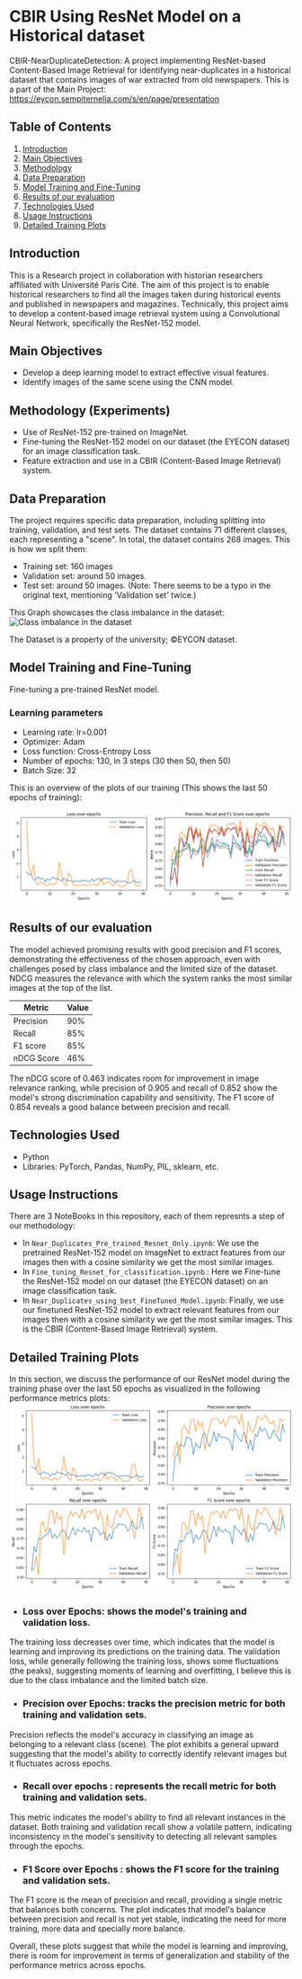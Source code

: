 # CBIR Using ResNet Model on a Historical dataset

CBIR-NearDuplicateDetection: A project implementing ResNet-based Content-Based Image Retrieval for identifying near-duplicates in a historical dataset that contains images of war extracted from old newspapers.
This is a part of the Main Project: https://eycon.sempiternelia.com/s/en/page/presentation

## Table of Contents
1. [Introduction](#introduction)
2. [Main Objectives](#main-objectives)
3. [Methodology](#methodology)
4. [Data Preparation](#data-preparation)
5. [Model Training and Fine-Tuning](#model-training-and-fine-tuning)
6. [Results of our evaluation](#results-of-our-evaluation)
7. [Technologies Used](#technologies-used)
8. [Usage Instructions](#usage-instructions)
9. [Detailed Training Plots](#detailed-training-plots)


## Introduction

This is a Research project in collaboration with historian researchers affiliated with Université Paris Cité.
The aim of this project is to enable historical researchers to find all the images taken during historical events and published in newspapers and magazines.
Technically, this project aims to develop a content-based image retrieval system using a Convolutional Neural Network, specifically the ResNet-152 model.

## Main Objectives
- Develop a deep learning model to extract effective visual features.
- Identify images of the same scene using the CNN model.

## Methodology (Experiments)
- Use of ResNet-152 pre-trained on ImageNet.
- Fine-tuning the ResNet-152 model on our dataset (the EYECON dataset) for an image classification task.
- Feature extraction and use in a CBIR (Content-Based Image Retrieval) system.

## Data Preparation
The project requires specific data preparation, including splitting into training, validation, and test sets. 
The dataset contains 71 different classes, each representing a "scene". In total, the dataset contains 268 images. 
This is how we split them:
- Training set: 160 images
- Validation set: around 50 images.
- Test set: around 50 images. (Note: There seems to be a typo in the original text, mentioning 'Validation set' twice.)

This Graph showcases the class imbalance in the dataset:
![Class imbalance in the dataset](https://github.com/vivorima/CBIR-NearDuplicateDetection/blob/f6654bb32e89c951161acc13837ddea2ae179ec4/Pr%C3%A9sentation%20projet%20resent.png "Class imbalance in the dataset")

The Dataset is a property of the university; ©EYCON dataset.

## Model Training and Fine-Tuning
Fine-tuning a pre-trained ResNet model. 

### Learning parameters
- Learning rate: lr=0.001
- Optimizer: Adam
- Loss function: Cross-Entropy Loss
- Number of epochs: 130, in 3 steps (30 then 50, then 50)
- Batch Size: 32

This is an overview of the plots of our training (This shows the last 50 epochs of training):

![Loss and Accuracy Metrics](https://github.com/vivorima/CBIR-NearDuplicateDetection/blob/f6654bb32e89c951161acc13837ddea2ae179ec4/overview.png "Loss and Accuracy Metrics")

## Results of our evaluation
The model achieved promising results with good precision and F1 scores, demonstrating the effectiveness of the chosen approach, even with challenges posed by class imbalance and the limited size of the dataset. NDCG measures the relevance with which the system ranks the most similar images at the top of the list.

| Metric     | Value |
|------------|-------|
| Precision  | 90%   |
| Recall     | 85%   |
| F1 score   | 85%   |
| nDCG Score | 46%   |

The nDCG score of 0.463 indicates room for improvement in image relevance ranking, while precision of 0.905 and recall of 0.852 show the model's strong discrimination capability and sensitivity. The F1 score of 0.854 reveals a good balance between precision and recall.

## Technologies Used
- Python
- Libraries: PyTorch, Pandas, NumPy, PIL, sklearn, etc.

## Usage Instructions
There are 3 NoteBooks in this repository, each of them represnts a step of our methodology:

- In `Near_Duplicates_Pre_trained_Resnet_Only.ipynb`: We use the pretrained ResNet-152 model on ImageNet to extract features from our images then with a cosine similarity we get the most similar images.
- In `Fine_tuning_Resnet_for_classification.ipynb` : Here we Fine-tune the ResNet-152 model on our dataset (the EYECON dataset) on an image classification task.
- In `Near_Duplicates_using_best_FineTuned_Model.ipynb`: Finally, we use our finetuned ResNet-152 model to extract relevant features from our images then with a cosine similarity we get the most similar images. This is the CBIR (Content-Based Image Retrieval) system.


## Detailed Training Plots

In this section, we discuss the performance of our ResNet model during the training phase over the last 50 epochs as visualized in the following performance metrics plots:
![All Metrics](https://github.com/vivorima/CBIR-NearDuplicateDetection/blob/de86a930f49654bad6177f0b2121b65f0803e585/all%20plots.png "All training Metrics")


- ### Loss over Epochs: shows the model's training and validation loss.
The training loss decreases over time, which indicates that the model is learning and improving its predictions on the training data. The validation loss, while generally following the training loss, shows some fluctuations (the peaks), suggesting moments of learning and overfitting, I believe this is due to the class imbalance and the limited batch size.

- ### Precision over Epochs: tracks the precision metric for both training and validation sets.
Precision reflects the model's accuracy in classifying an image as belonging to a relevant class (scene). The plot exhibits a general upward suggesting that the model's ability to correctly identify relevant images but it fluctuates across epochs.

- ### Recall over epochs : represents the recall metric for both training and validation sets.
This metric indicates the model's ability to find all relevant instances in the dataset. Both training and validation recall show a volatile pattern, indicating inconsistency in the model's sensitivity to detecting all relevant samples through the epochs.

- ### F1 Score over Epochs : shows the F1 score for the training and validation sets.
The F1 score is the mean of precision and recall, providing a single metric that balances both concerns. The plot indicates that model's balance between precision and recall is not yet stable, indicating the need for more training, more data and specially more balance.

Overall, these plots suggest that while the model is learning and improving, there is room for improvement in terms of generalization and stability of the performance metrics across epochs. 

